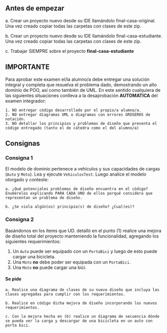 ## Antes de empezar

a. Crear un proyecto nuevo desde su IDE llamándolo final-casa-original. Una vez creado copiar todas las carpetas con
 clases de este zip.

b. Crear un proyecto nuevo desde su IDE llamándolo final-casa-estudiante. Una vez creado copiar todas las carpetas con clases de este zip.

c. Trabajar SIEMPRE sobre el proyecto **final-casa-estudiante**


## IMPORTANTE

Para aprobar este examen el/la alumno/a debe entregar una solución integral y completa que resuelva el problema dado, demostrando un alto dominio de POO, así como también de UML.
En este sentido cualquiera de las siguientes situaciones conlleva a la desaprobación **AUTOMATICA** del examen integrador:

	1. NO entregar código desarrollado por el propio/a alumno/a.
	2. NO entregar diagramas UML o diagramas con errores GROSEROS de notación.
	3. NO detallar los principios y problemas de diseño que presenta el código entregado (tanto el de cátedra como el del alumno/a)

## Consignas

### Consigna 1
El modelo de dominio pertenece a vehículos y sus capacidades de cargas (`Auto` y `Moto`). Lea y ejecute `VehiculosTest`. Luego analice el modelo otorgado y conteste:

    a. ¿Qué potenciales problemas de diseño encuentra en el código? Enumérelos explicando PARA CADA UNO de ellos porqué considera que representan un problema de diseño.
    
    b. ¿Se viola algún(os) principio(s) de diseño? ¿Cual(es)? 

### Consigna 2
Basándonos en los ítems que UD. detalló en el punto (1) realice una mejora de diseño total del proyecto manteniendo la funcionalidad, agregando los siguientes requerimientos:
 	
1. Un `Auto` puede ser equipado con un `PortaBici` y luego de esto puede cargar una bicicleta.
2. Una `Moto` **no** debe poder ser equipada con un `PortaBici`.
3. Una `Moto` **no** puede cargar una bici.

#### Se pide

    a. Realice una diagrama de clases de su nuevo diseño que incluya las clases agregadas para cumplir con los requerimientos.
    
    b. Realice en código dicha mejora de diseño incorporando los nuevos requerimientos.
    
    c. Con la mejora hecha en (b) realice un diagrama de secuencia dónde se pueda ver la carga y descargar de una bicicleta en un auto con porta bici. 

